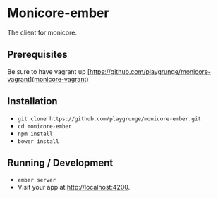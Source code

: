 # Monicore-ember

The client for monicore.

## Prerequisites
Be sure to have vagrant up 
[https://github.com/playgrunge/monicore-vagrant](monicore-vagrant)

## Installation

* `git clone https://github.com/playgrunge/monicore-ember.git`
* `cd monicore-ember`
* `npm install`
* `bower install`

## Running / Development

* `ember server`
* Visit your app at [http://localhost:4200](http://localhost:4200).